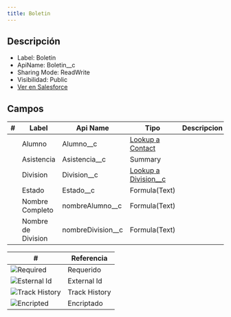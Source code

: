 ```yaml
---
title: Boletin
---
```


<!-- START autogenerated-object -->

## Descripción

- Label: Boletin
- ApiName: Boletin\_\_c
- Sharing Mode: ReadWrite
- Visibilidad: Public
- [Ver en Salesforce](https://test.salesforce.com/lightning/setup/ObjectManager/lookupRedirect?lookup=entityByApiName&apiName=Boletin__c)

## Campos

| #                         | Label              | Api Name            | Tipo                                                        | Descripcion |
| ------------------------- | ------------------ | ------------------- | ----------------------------------------------------------- | ----------- |
| <div class="icons"></div> | Alumno             | Alumno\_\_c         | [Lookup a Contact](/diccionarios/objects/Contact)           | <ul></ul>   |
| <div class="icons"></div> | Asistencia         | Asistencia\_\_c     | Summary                                                     | <ul></ul>   |
| <div class="icons"></div> | Division           | Division\_\_c       | [Lookup a Division\_\_c](/diccionarios/objects/Division__c) | <ul></ul>   |
| <div class="icons"></div> | Estado             | Estado\_\_c         | Formula(Text)                                               | <ul></ul>   |
| <div class="icons"></div> | Nombre Completo    | nombreAlumno\_\_c   | Formula(Text)                                               | <ul></ul>   |
| <div class="icons"></div> | Nombre de Division | nombreDivision\_\_c | Formula(Text)                                               | <ul></ul>   |

| #                                                              | Referencia    |
| -------------------------------------------------------------- | ------------- |
| <div class="icons">![Required](/img/lock_60.png)</div>         | Requerido     |
| <div class="icons">![Esternal Id](/img/database_60.png)</div>  | External Id   |
| <div class="icons">![Track History](/img/tracker_60.png)</div> | Track History |
| <div class="icons">![Encripted](/img/password_60.png)</div>    | Encriptado    |

<!-- END autogenerated-object -->
